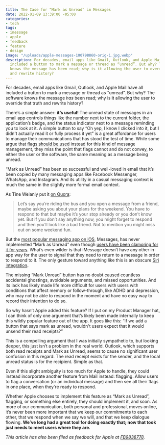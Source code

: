 ```yaml
---
title: The Case for “Mark as Unread” in Messages
date: 2022-01-09 13:39:00 -05:00
categories:
- tech
tags:
- imessage
- apple
- feedback
- feature
- design
image: "/uploads/apple-messages-100798860-orig-1.jpg.webp"
description: For decades, email apps like Gmail, Outlook, and Apple Mail have all
  included a button to mark a message or thread as “unread”. But why? The software
  knows the message has been read; why is it allowing the user to override that truth
  and rewrite history?
---
```


For decades, email apps like Gmail, Outlook, and Apple Mail have all included a button to mark a message or thread as “unread”. But why? The software knows the message *has* been read; why is it allowing the user to override that truth and rewrite history?

There’s a simple answer: **it’s useful**! The unread state of messages in an email app controls things like the number next to the current folder, the application’s badge, and the status indicator next to a message reminding you to look at it. A simple button to say “Oh yep, I know I clicked into it, but I didn't actually read it or fully process it yet” is a great affordance for users to manage their communications that has stood the test of time. While some argue that [flags should be used](https://www.forbes.com/sites/forbestechcouncil/2018/07/11/how-mark-as-unread-is-making-you-drop-the-ball/?sh=1dda8b98389e) instead for this kind of message management, they miss the point that flags cannot and do not convey, to either the user or the software, the same meaning as a message being unread.

“Mark as Unread” has been so successful and well-loved in email that it’s been copied by many messaging apps like Facebook Messenger, WhatsApp, and Instagram. And its utility in a casual messaging context is much the same in the slightly more formal email context.

As Tine Welanly put it [on Quora](https://www.quora.com/What-is-the-point-of-having-mark-as-unread-option-in-Facebook-messenger):

> Let’s say you’re riding the bus and you open a message from a friend, maybe asking you about your plans for the weekend. You have to respond to that but maybe it’s your stop already or you don’t know yet. But if you don’t say anything now, you might forget to respond and then you’ll look like a bad friend. Not to mention you might miss out on some weekend fun.

But the [most popular messaging app on iOS](https://www.wsj.com/articles/why-apples-imessage-is-winning-teens-dread-the-green-text-bubble-11641618009), Messages, has never implemented “Mark as Unread” even though [users have been clamoring for it for years](https://twitter.com/search?q=%22mark%20as%20unread%22%20imessage&src=typed_query&f=live). What’s even wilder is that iMessage doesn’t have any other in-app way for the user to signal that they need to return to a message in order to respond to it. The only gesture toward anything like this is an obscure [Siri integration](https://support.apple.com/en-us/HT205890).

The missing “Mark Unread” button has no doubt caused countless accidental ghostings, avoidable arguments, and missed opportunities. And its lack has likely made life more difficult for users with users with conditions that affect memory or follow-through, like ADHD and depression, who may not be able to respond in the moment and have no easy way to record their intention to do so.

So why hasn’t Apple added this feature? If I put on my Product Manager hat, I can think of only one argument that’s likely been made internally to keep this wildly popular feature out of the app. It goes like this: “If we add a button that says mark as unread, wouldn't users expect that it would unsend their read receipts?”

This is a compelling argument that I was initially sympathetic to, but looking deeper, this just isn’t a problem in the real world. Outlook, which supports both read receipts and Mark as Unread, seems to cause no significant user confusion in this regard. The read receipt exists for the sender, and the local unread status is for the recipient. Simple as that.

Even if this slight ambiguity is too much for Apple to handle, they could instead incorporate another feature from Mail instead: flagging. Allow users to flag a conversation (or an individual message) and then see all their flags in one place, when they're ready to respond.

Whether Apple chooses to implement this feature as “Mark as Unread”, flagging, or something else entirely, they should implement it, and soon. As more of our communication, both personal and professional, moves online, it’s never been more important that we keep our commitments to each other, that we respond when we say we will, and that we keep dialogue flowing. **We’ve long had a great tool for doing exactly that; now that took just needs to meet users where they are.**

*This article has also been filed as feedback for Apple at [FB9838778](apple-feedback://FB9838778).*